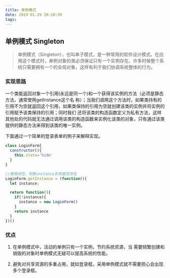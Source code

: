 ```yaml
---
title: 单例模式
date: 2019-01-29 20:20:59
tags:
---
```


## 单例模式 Singleton
> 单例模式（Singleton），也叫单子模式，是一种常用的软件设计模式。在应用这个模式时，单例对象的类必须保证只有一个实例存在。许多时候整个系统只需要拥有一个的全局对象，这样有利于我们协调系统整体的行为。

### 实现思路
一个类能返回对象一个引用(永远是同一个)和一个获得该实例的方法（必须是静态方法，通常使用getInstance这个名 称）；当我们调用这个方法时，如果类持有的引用不为空就返回这个引用，如果类保持的引用为空就创建该类的实例并将实例的引用赋予该类保持的引用；同时我们 还将该类的构造函数定义为私有方法，这样其他处的代码就无法通过调用该类的构造函数来实例化该类的对象，只有通过该类提供的静态方法来得到该类的唯一实例。 

下面通过一个简单的登录表单的例子来解释实现。
```js
class LoginForm{
  constructor(){
    this.state='hide'
  }
}

//使用闭包，判断instance实例是否存在
LoginForm.getInstance = (function(){
  let instance;

  return function(){
    if(!instance){
      instance = new LoginForm()
    }
    return instance
  }
})()
```

### 优点
1. 在单例模式中，活动的单例只有一个实例，节约系统资源，当 需要频繁创建和销毁的对象时单例模式无疑可以提高系统的性能。

2. 避免对共享资源的多重占用，就如登录框，采用单例模式就不需要担心会出现多个登录框。